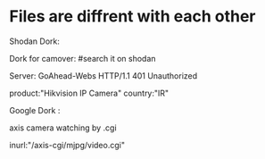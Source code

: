 # Files are diffrent with each other

Shodan Dork:

Dork for camover:   #search it on shodan

Server: GoAhead-Webs HTTP/1.1 401 Unauthorized

product:"Hikvision IP Camera" country:"IR"

Google Dork :

axis camera watching by .cgi

inurl:"/axis-cgi/mjpg/video.cgi"


